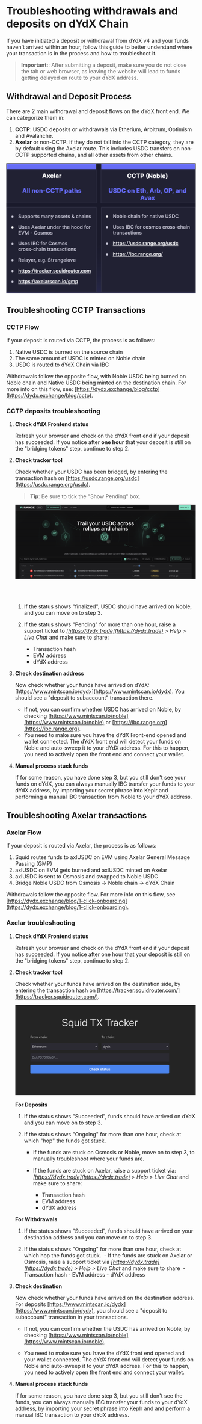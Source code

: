# Troubleshooting withdrawals and deposits on dYdX Chain

If you have initiated a deposit or withdrawal from dYdX v4 and your funds haven't arrived within an hour, follow this guide to better understand where your transaction is in the process and how to troubleshoot it.

> **Important:**: After submitting a deposit, make sure you do not close the tab or web browser, as leaving the website will lead to funds getting delayed en route to your dYdX address.

## Withdrawal and Deposit Process

There are 2 main withdrawal and deposit flows on the dYdX front end.
We can categorize them in:

1. **CCTP**: USDC deposits or withdrawals via Etherium, Arbitrum, Optimism and Avalanche.
2. **Axelar** or non-CCTP: If they do not fall into the CCTP category, they are by default using the Axelar route. This includes USDC transfers on non-CCTP supported chains, and all other assets from other chains.

![Withdrawals & Deposit process](../../artifacts/how_to_troubleshoot_withdrawals_1.png)

## Troubleshooting CCTP Transactions

### CCTP Flow

If your deposit is routed via CCTP, the process is as follows:

1. Native USDC is burned on the source chain
2. The same amount of USDC is minted on Noble chain
3. USDC is routed to dYdX Chain via IBC

Withdrawals follow the opposite flow, with Noble USDC being burned on Noble chain and Native USDC being minted on the destination chain.
For more info on this flow, see: [https://dydx.exchange/blog/cctp](https://dydx.exchange/blog/cctp).

### CCTP deposits troubleshooting

1.  **Check dYdX Frontend status**

    Refresh your browser and check on the dYdX front end if your deposit has succeeded.
    If you notice after **one hour** that your deposit is still on the "bridging tokens" step, continue to step 2.
    ​

2.  **Check tracker tool**

    Check whether your USDC has been bridged, by entering the transaction hash on [https://usdc.range.org/usdc](https://usdc.range.org/usdc).

    > **Tip**: Be sure to tick the "Show Pending" box.

    ​![USDC.range](../../artifacts/how_to_troubleshoot_withdrawals_2.png)

    <br></br>

    1. If the status shows "finalized", USDC should have arrived on Noble, and you can move on to step 3.

    2. If the status shows "Pending" for more than one hour, raise a support ticket to _[https://dydx.trade](https://dydx.trade) > Help > Live Chat_ and make sure to share:
       - Transaction hash
       - EVM address
       - dYdX address

3.  **Check destination address**

    Now check whether your funds have arrived on dYdX: [https://www.mintscan.io/dydx](https://www.mintscan.io/dydx).
    You should see a "deposit to subaccount" transaction there.

    - If not, you can confirm whether USDC has arrived on Noble, by checking [https://www.mintscan.io/noble](https://www.mintscan.io/noble) or [https://ibc.range.org](https://ibc.range.org).
    - You need to make sure you have the dYdX Front-end opened and wallet connected. The dYdX front end will detect your funds on Noble and auto-sweep it to your dYdX address. For this to happen, you need to actively open the front end and connect your wallet.
      ​

4.  **Manual process stuck funds**

    If for some reason, you have done step 3, but you still don't see your funds on dYdX, you can always manually IBC transfer your funds to your dYdX address, by importing your secret phrase into Keplr and performing a manual IBC transaction from Noble to your dYdX address.

## Troubleshooting Axelar transactions

### Axelar Flow

If your deposit is routed via Axelar, the process is as follows:

1. Squid routes funds to axlUSDC on EVM using Axelar General Message Passing (GMP)
2. axlUSDC on EVM gets burned and axlUSDC minted on Axelar
3. axlUSDC is sent to Osmosis and swapped to Noble USDC
4. Bridge Noble USDC from Osmosis -> Noble chain -> dYdX Chain

Withdrawals follow the opposite flow.
For more info on this flow, see [https://dydx.exchange/blog/1-click-onboarding](https://dydx.exchange/blog/1-click-onboarding).

### Axelar troubleshooting

1. **Check dYdX Frontend status**

   Refresh your browser and check on the dYdX front end if your deposit has succeeded. If you notice after one hour that your deposit is still on the "bridging tokens" step, continue to step 2.
   ​

2. **Check tracker tool**

   Check whether your funds have arrived on the destination side, by entering the transaction hash on [https://tracker.squidrouter.com/](https://tracker.squidrouter.com/).

   ​![Squid Tracker tool](../../artifacts/how_to_troubleshoot_withdrawals_3.png)

   **For Deposits**

   1. If the status shows "Succeeded", funds should have arrived on dYdX and you can move on to step 3.

   2. If the status shows "Ongoing" for more than one hour, check at which "hop" the funds got stuck.
      ​

      - If the funds are stuck on Osmosis or Noble, move on to step 3, to manually troubleshoot where your funds are.

      - If the funds are stuck on Axelar, raise a support ticket via:
        _[https://dydx.trade](https://dydx.trade) > Help > Live Chat_ and make sure to share:
        ​
        - Transaction hash
        - EVM address
        - dYdX address

   **For Withdrawals**

   1. If the status shows "Succeeded", funds should have arrived on your destination address and you can move on to step 3.

   2. If the status shows "Ongoing" for more than one hour, check at which hop the funds got stuck.
      ​ - If the funds are stuck on Axelar or Osmosis, raise a support ticket via
      _[https://dydx.trade](https://dydx.trade) > Help > Live Chat_ and make sure to share
      ​ - Transaction hash - EVM address - dYdX address

3. **Check destination**

   Now check whether your funds have arrived on the destination address.
   For deposits [https://www.mintscan.io/dydx](https://www.mintscan.io/dydx), you should see a "deposit to subaccount" transaction in your transactions.
   ​

   - If not, you can confirm whether the USDC has arrived on Noble, by checking [https://www.mintscan.io/noble](https://www.mintscan.io/noble).

   - You need to make sure you have the dYdX front end opened and your wallet connected. The dYdX front end will detect your funds on Noble and auto-sweep it to your dYdX address. For this to happen, you need to actively open the front end and connect your wallet.
     ​

4. **Manual process stuck funds**

   If for some reason, you have done step 3, but you still don't see the funds, you can always manually IBC transfer your funds to your dYdX address, by importing your secret phrase into Keplr and and perform a manual IBC transaction to your dYdX address.
